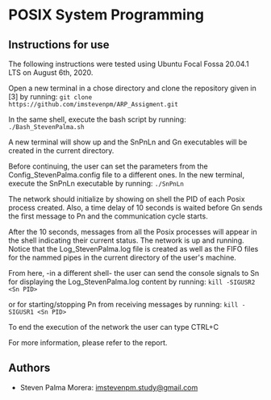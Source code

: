 # POSIX System Programming

## Instructions for use

The following instructions were tested using Ubuntu Focal Fossa 20.04.1 LTS on August 6th, 2020.

Open a new terminal in a chose directory and clone the repository given in [3] by running:
```git clone https://github.com/imstevenpm/ARP_Assigment.git```
    
In the same shell, execute the bash script by running:
```./Bash_StevenPalma.sh```

A new terminal will show up and the SnPnLn and Gn executables will be created in the current directory.
    
Before continuing, the user can set the parameters from the Config_StevenPalma.config file to a different ones. In the new terminal, execute the SnPnLn executable by running:
```./SnPnLn```

The network should initialize by showing on shell the PID of each Posix process created. Also, a time delay of 10 seconds is waited before Gn sends the first message to Pn and the communication cycle starts.
    
After the 10 seconds, messages from all the Posix processes will appear in the shell indicating their current status. The network is up and running. Notice that the Log_StevenPalma.log file is created as well as the FIFO files for the nammed pipes in the current directory of the user's machine.
    
From here, -in a different shell- the user can send the console signals to Sn for displaying the Log_StevenPalma.log content by running:
```kill -SIGUSR2 <Sn PID>```

or for starting/stopping Pn from receiving messages by running:
```kill -SIGUSR1 <Sn PID>```
    
To end the execution of the network the user can type CTRL+C

For more information, please refer to the report.

## Authors
* Steven Palma Morera: imstevenpm.study@gmail.com
